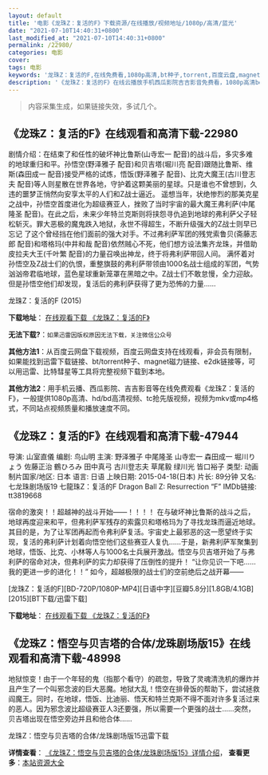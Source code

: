 ```yaml
---
layout: default
title: '电影《龙珠Z：复活的F》下载资源/在线播放/视频地址/1080p/高清/蓝光'
date: "2021-07-10T14:40:31+0800"
last_modified_at: "2021-07-10T14:40:31+0800"
permalink: /22980/
categories: 电影
cover:
tags: 电影
keywords: '龙珠Z：复活的F,在线免费看,1080p高清,bt种子,torrent,百度云盘,magnet,磁力链,迅雷下载资源'
description: '《龙珠Z：复活的F》在线云播放手机西瓜影院吉吉影音免费看，1080p高清bd/hd未删减完整版和tc抢先枪版，mkv/mp4格式，附带bt/torrent种子、magnet/磁力链、百度云盘、网盘资源迅雷下载链接'
---
```


>内容采集生成，如果链接失效，多试几个。


## 《龙珠Z：复活的F》在线观看和高清下载-22980

剧情介绍：在结束了和任性的破坏神比鲁斯(山寺宏一 配音)的战斗后，多灾多难的地球重归和平。孙悟空(野泽雅子 配音)和贝吉塔(堀川亮 配音)跟随比鲁斯、维斯(森田成一 配音)接受严格的试炼，悟饭(野泽雅子 配音)、比克大魔王(古川登志夫 配音)等人则星散在世界各地，守护着这颗美丽的星球。只是谁也不曾想到，久违的噩梦正悄然向安享太平的人们和Z战士逼近。   遥想当年，状绝惨烈的那美克星之战中，孙悟空首度进化为超级赛亚人，挫败了当时宇宙的最大魔王弗利萨(中尾隆圣 配音)。在此之后，未来少年特兰克斯则将挟怨寻仇追到地球的弗利萨父子轻松斩灭。罪大恶极的魔鬼跌入地狱，永世不得超生，不断升级强大的Z战士则早已忘记 了这个曾经挡在他们面前的强大对手。不过弗利萨军团的残党索鲁贝(斋藤志郎 配音)和塔格玛(中井和哉 配音)依然贼心不死，他们想方设法集齐龙珠，并借助皮拉夫大王(千叶繁 配音)的力量召唤出神龙，终于将弗利萨带回人间。   满怀着对孙悟空及Z战士们的仇恨，重整旗鼓的弗利萨带领由1000名战士组成的军团，气势汹汹帝君临地球，蓝色星球重新笼罩在黑暗之中。Z战士们不敢怠慢，全力迎敌。但是孙悟空他们却发现，复活后的弗利萨获得了更为恐怖的力量……


龙珠Z：复活的F (2015)

**下载地址**： [在线观看下载 《龙珠Z：复活的F》](https://www.btbtdy.me/btdy/dy136.html) 


**无法下载?**：`如果迅雷因版权原因无法下载，关注微信公众号 `

**其他方法1**：从百度云网盘下载视频，百度云网盘支持在线观看，非会员有限制，如果能找到迅雷下载链接、bt/torrent种子、magnet磁力链接、e2dk链接等，可以用迅雷、比特彗星等工具将完整视频下载到本地。

**其他方法2**：用手机云播、西瓜影院、吉吉影音等在线免费观看《龙珠Z：复活的F》，一般提供1080p高清、hd/bd高清视频、tc抢先版视频，视频为mkv或mp4格式，不同站点视频质量和播放速度不同。


## 《龙珠Z：复活的F》在线观看和高清下载-47944

导演: 山室直儀 编剧: 鸟山明 主演: 野泽雅子 中尾隆圣 山寺宏一 森田成一 堀川りょう 佐藤正治 鶴ひろみ 田中真弓 古川登志夫 草尾毅 绿川光 皆口裕子 类型: 动画 制片国家/地区: 日本 语言: 日语 上映日期: 2015-04-18(日本) 片长: 89分钟 又名: 七龙珠剧场版19 七龍珠Z：复活的F Dragon Ball Z: Resurrection “F” IMDb链接: tt3819668

宿命的激突！！超越神的战斗开始——！！！！ 在与破坏神比鲁斯的战斗之后，地球再度迎来和平，但弗利萨军残存的索露贝和塔格玛为了寻找龙珠而逼近地球。其目的是，为了让军团再起而令弗利萨复活。宇宙史上最邪恶的这一愿望终于实现，复活的弗利萨计划着向悟空他们这些赛亚人复仇……于是，新弗利萨军聚集到地球，悟饭、比克、小林等人与1000名士兵展开激战。悟空与贝吉塔开始了与弗利萨的宿命对决，但弗利萨的实力却获得了压倒性的提升！ “让你见识一下吧……我的更进一步的进化！！” 如今，超越极限的战士们的空前绝后之战开幕——


[龙珠Z：复活的F][BD-720P/1080P-MP4][日语中字][豆瓣5.8分][1.8GB/4.1GB][2015][BT下载/迅雷下载]

**下载地址**： [在线观看下载 《龙珠Z：复活的F》](https://www.btdx8.com/torrent/dragon_ball_z_resurrection_f_2015.html) 


## 《龙珠Z：悟空与贝吉塔的合体/龙珠剧场版15》在线观看和高清下载-48998

地狱惊变！由于一个年轻的鬼（指那个看守）的疏忽，导致了灵魂清洗机的爆炸并且产生了一个叫邪念波的巨大恶魔。地狱大乱！悟空在排骨饭的帮助下，尝试拯救阎魔王。同时，在地球，悟饭、比迪丽、悟天和特兰克斯不得不面对许多复活过来的恶人。因为邪念波比超级赛亚人3还要强，所以需要一个更强的战士……突然，贝吉塔出现在悟空旁边并且和他合体&hellip;…


龙珠Z：悟空与贝吉塔的合体/龙珠剧场版15迅雷下载

**详情查看**： [《龙珠Z：悟空与贝吉塔的合体/龙珠剧场版15》详情介绍](/movie/48998/)， **查看更多**：[本站资源大全](/movie/t/all/)

